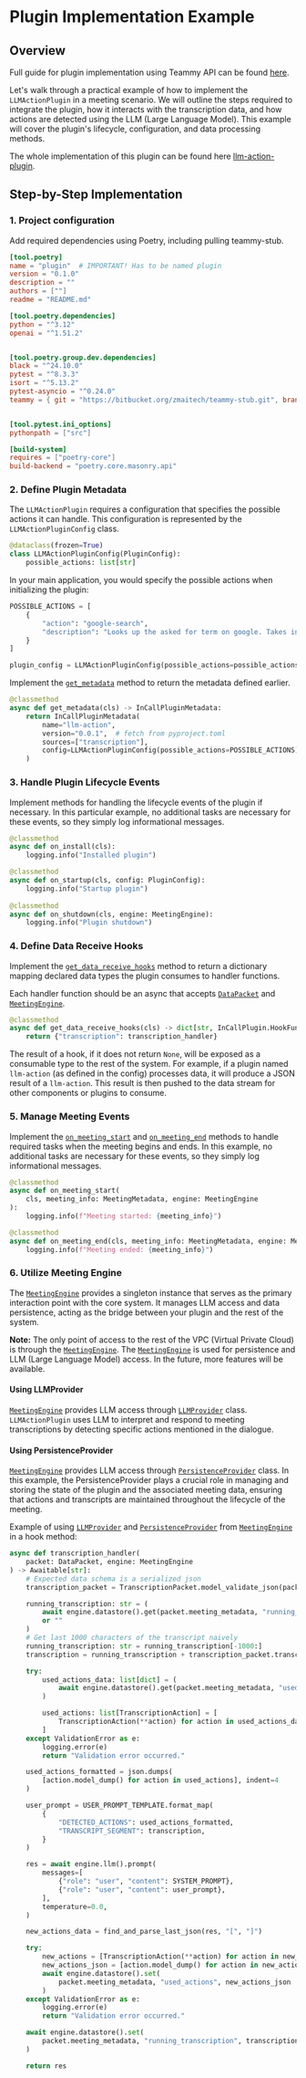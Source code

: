# Plugin Implementation Example

## Overview
Full guide for plugin implementation using Teammy API can be found [here](how-to-guides.md).
<!-- we should double link to the guide as these go hand in hand -->
Let's walk through a practical example of how to implement the `LLMActionPlugin` in a meeting scenario. We will outline the steps required to integrate the plugin, how it interacts with the transcription data, and how actions are detected using the LLM (Large Language Model). This example will cover the plugin's lifecycle, configuration, and data processing methods.

The whole implementation of this plugin can be found here [llm-action-plugin](https://bitbucket.org/zmaitech/llm-action-plugin/src/main/).

## Step-by-Step Implementation

### 1. Project configuration

Add required dependencies using Poetry, including pulling teammy-stub.

```toml
[tool.poetry]
name = "plugin"  # IMPORTANT! Has to be named plugin
version = "0.1.0"
description = ""
authors = [""]
readme = "README.md"

[tool.poetry.dependencies]
python = "^3.12"
openai = "^1.51.2"


[tool.poetry.group.dev.dependencies]
black = "^24.10.0"
pytest = "^8.3.3"
isort = "^5.13.2"
pytest-asyncio = "^0.24.0"
teammy = { git = "https://bitbucket.org/zmaitech/teammy-stub.git", branch = "main" }


[tool.pytest.ini_options]
pythonpath = ["src"]

[build-system]
requires = ["poetry-core"]
build-backend = "poetry.core.masonry.api"
```

### 2. Define Plugin Metadata

The `LLMActionPlugin` requires a configuration that specifies the possible actions it can handle. This configuration is represented by the `LLMActionPluginConfig` class.

```py
@dataclass(frozen=True)
class LLMActionPluginConfig(PluginConfig):
    possible_actions: list[str]
```

In your main application, you would specify the possible actions when initializing the plugin:

```py
POSSIBLE_ACTIONS = [
    {
        "action": "google-search",
        "description": "Looks up the asked for term on google. Takes in search parameter",
    }
]

plugin_config = LLMActionPluginConfig(possible_actions=possible_actions)
```

Implement the [`get_metadata`](../reference/plugin/in-call-plugin.md/#teammy.api.plugin.InCallPlugin.get_metadata) method to return the metadata defined earlier.

```py
@classmethod
async def get_metadata(cls) -> InCallPluginMetadata:
    return InCallPluginMetadata(
        name="llm-action",
        version="0.0.1",  # fetch from pyproject.toml
        sources=["transcription"],
        config=LLMActionPluginConfig(possible_actions=POSSIBLE_ACTIONS),
    )
```

### 3. Handle Plugin Lifecycle Events

Implement methods for handling the lifecycle events of the plugin if necessary.
In this particular example, no additional tasks are necessary for these events, so they simply log informational messages.

```py
@classmethod
async def on_install(cls):
    logging.info("Installed plugin")

@classmethod
async def on_startup(cls, config: PluginConfig):
    logging.info("Startup plugin")
    
@classmethod
async def on_shutdown(cls, engine: MeetingEngine):
    logging.info("Plugin shutdown")
```

### 4. Define Data Receive Hooks

Implement the [`get_data_receive_hooks`](../reference/plugin/in-call-plugin.md/#teammy.api.plugin.InCallPlugin.get_data_receive_hooks) method to return a dictionary mapping declared data types the plugin consumes to handler functions.

Each handler function should be an async that accepts [`DataPacket`](../reference/data/data-packet.md) and [`MeetingEngine`](../reference/engine/meeting-engine.md).

```py
@classmethod
async def get_data_receive_hooks(cls) -> dict[str, InCallPlugin.HookFunction]:
    return {"transcription": transcription_handler}
```

The result of a hook, if it does not return `None`, will be exposed as a consumable type to the rest of the system. For example, if a plugin named `llm-action` (as defined in the config) processes data, it will produce a JSON result of a `llm-action`. This result is then pushed to the data stream for other components or plugins to consume.

### 5. Manage Meeting Events

Implement the [`on_meeting_start`](../reference/plugin/in-call-plugin.md/#teammy.api.plugin.InCallPlugin.on_meeting_start) and [`on_meeting_end`](../reference/plugin/in-call-plugin.md/#teammy.api.plugin.InCallPlugin.on_meeting_end) methods to handle required tasks when the meeting begins and ends.
In this example, no additional tasks are necessary for these events, so they simply log informational messages.

```py
@classmethod
async def on_meeting_start(
    cls, meeting_info: MeetingMetadata, engine: MeetingEngine
):
    logging.info(f"Meeting started: {meeting_info}")

@classmethod
async def on_meeting_end(cls, meeting_info: MeetingMetadata, engine: MeetingEngine):
    logging.info(f"Meeting ended: {meeting_info}")
```

### 6. Utilize Meeting Engine

The [`MeetingEngine`](../reference/engine/meeting-engine.md) provides a singleton instance that serves as the primary interaction point with the core system. It manages LLM access and data persistence, acting as the bridge between your plugin and the rest of the system.

**Note:** The only point of access to the rest of the VPC (Virtual Private Cloud) is through the [`MeetingEngine`](../reference/engine/meeting-engine.md). The [`MeetingEngine`](../reference/engine/meeting-engine.md) is used for persistence and LLM (Large Language Model) access. In the future, more features will be available.

#### Using LLMProvider

[`MeetingEngine`](../reference/engine/meeting-engine.md) provides LLM access through [`LLMProvider`](../reference/engine/llm-provider.md) class.
`LLMActionPlugin` uses LLM to interpret and respond to meeting transcriptions by detecting specific actions mentioned in the dialogue.

#### Using PersistenceProvider

[`MeetingEngine`](../reference/engine/meeting-engine.md) provides LLM access through [`PersistenceProvider`](../reference/engine/persistence-provider.md) class. In this example, the PersistenceProvider plays a crucial role in managing and storing the state of the plugin and the associated meeting data, ensuring that actions and transcripts are maintained throughout the lifecycle of the meeting.

Example of using [`LLMProvider`](../reference/engine/llm-provider.md) and [`PersistenceProvider`](../reference/engine/persistence-provider.md) from [`MeetingEngine`](../reference/engine/meeting-engine.md) in a hook method:

```py
async def transcription_handler(
    packet: DataPacket, engine: MeetingEngine
) -> Awaitable[str]:
    # Expected data schema is a serialized json
    transcription_packet = TranscriptionPacket.model_validate_json(packet.data)

    running_transcription: str = (
        await engine.datastore().get(packet.meeting_metadata, "running_transcription")
        or ""
    )
    # Get last 1000 characters of the transcript naively
    running_transcription: str = running_transcription[-1000:]
    transcription = running_transcription + transcription_packet.transcription

    try:
        used_actions_data: list[dict] = (
            await engine.datastore().get(packet.meeting_metadata, "used_actions") or []
        )

        used_actions: list[TranscriptionAction] = [
            TranscriptionAction(**action) for action in used_actions_data
        ]
    except ValidationError as e:
        logging.error(e)
        return "Validation error occurred."

    used_actions_formatted = json.dumps(
        [action.model_dump() for action in used_actions], indent=4
    )

    user_prompt = USER_PROMPT_TEMPLATE.format_map(
        {
            "DETECTED_ACTIONS": used_actions_formatted,
            "TRANSCRIPT_SEGMENT": transcription,
        }
    )

    res = await engine.llm().prompt(
        messages=[
            {"role": "user", "content": SYSTEM_PROMPT},
            {"role": "user", "content": user_prompt},
        ],
        temperature=0.0,
    )

    new_actions_data = find_and_parse_last_json(res, "[", "]")

    try:
        new_actions = [TranscriptionAction(**action) for action in new_actions_data]
        new_actions_json = [action.model_dump() for action in new_actions]
        await engine.datastore().set(
            packet.meeting_metadata, "used_actions", new_actions_json
        )
    except ValidationError as e:
        logging.error(e)
        return "Validation error occurred."

    await engine.datastore().set(
        packet.meeting_metadata, "running_transcription", transcription
    )

    return res
```

